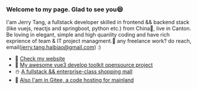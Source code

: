 ### Welcome to my page. Glad to see you😄

I'am Jerry Tang, a fullstack developer skilled in frontend && backend stack (like vuejs, reactjs and springboot, python etc.) from China🐡, live in Canton. Be loving in elegant, simple and high quanlity coding and have rich exprience of team & IT project managment.💼 any freelance work? do reach, email(jerry.tang.haibiao@gmail.com) :)

* 🍊 [Check my website](https://www.codingtalk.cn)
* 🤗 [My awesome vue3 develop toolkit opensource project](https://github.com/codingtalk/codingtalk-vue-toolkit)
* ☃️ [A fullstack && enterprise-class shopping mall](https://github.com/codingtalk/tacomall)
* 🏀 [Also I'am in Gitee, a code hosting for mainland](https://gitee.com/running-cat)

